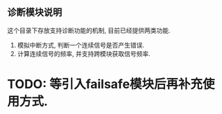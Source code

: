 ## 诊断模块说明

这个目录下存放支持诊断功能的机制, 目前已经提供两类功能. 

1. 模拟中断方式, 判断一个连续信号是否产生错误.
2. 计算连续信号的频率, 并支持跨模块获取信号频率.

# TODO: 等引入failsafe模块后再补充使用方式.